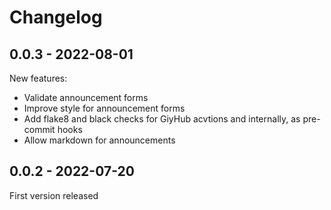 # Changelog

## 0.0.3 - 2022-08-01
New features:
 - Validate announcement forms
 - Improve style for announcement forms
 - Add flake8 and black checks for GiyHub acvtions and internally, as pre-commit hooks
 - Allow markdown for announcements

## 0.0.2 - 2022-07-20
First version released
